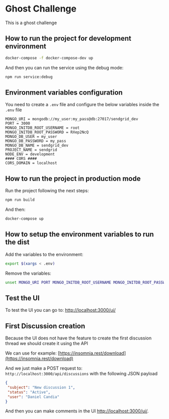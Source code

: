 # Ghost Challenge

This is a ghost challenge

## How to run the project for development environment

```bash
docker-compose -f docker-compose-dev up
```

And then you can run the service using the debug mode:

```bash
npm run service:debug
```

## Environment variables configuration

You need to create a `.env` file and configure the below variables inside the `.env` file

```.env
MONGO_URI = mongodb://my_user:my_pass@db:27017/sendgrid_dev
PORT = 3000
MONGO_INITDB_ROOT_USERNAME = root
MONGO_INITDB_ROOT_PASSWORD = RXep2NcQ
MONGO_DB_USER = my_user
MONGO_DB_PASSWORD = my_pass
MONGO_DB_NAME = sendgrid_dev
PROJECT_NAME = sendgrid
NODE_ENV = development
#### CORS ####
CORS_DOMAIN = localhost
```

## How to run the project in production mode

Run the project following the next steps:

```bash
npm run build
```

And then:

```bash
docker-compose up
```

## How to setup the environment variables to run the dist

Add the variables to the environment:

```bash
export $(xargs < .env)
```

Remove the variables:

```bash
unset MONGO_URI PORT MONGO_INITDB_ROOT_USERNAME MONGO_INITDB_ROOT_PASSWORD MONGO_DB_USER MONGO_DB_PASSWORD MONGO_DB_NAME PROJECT_NAME CORS_DOMAIN NODE_ENV
```

## Test the UI

To test the UI you can go to: [http://localhost:3000/ui/](http://localhost:3000/ui/)

## First Discussion creation

Because the UI does not have the feature to create the first discussion thread we should create it using the API

We can use for example: [https://insomnia.rest/download](https://insomnia.rest/download)

And we just make a POST request to: `http://localhost:3000/api/discussions` with the following JSON payload

```json
{
 "subject": "New discussion 1",
 "status": "Active",
 "user": "Daniel Candia"
}
```

And then you can make comments in the UI [http://localhost:3000/ui/](http://localhost:3000/ui/).
